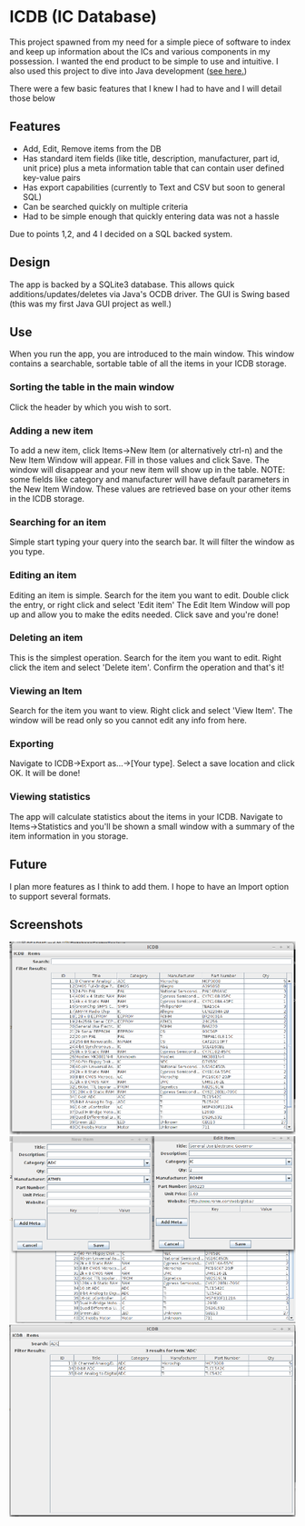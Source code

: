ICDB (IC Database)
==================

This project spawned from my need for a simple piece of software to index and keep up information about 
the ICs and various components in my possession. I wanted the end product to be simple to use and intuitive.
I also used this project to dive into Java development ([see here.](http://jacobncalvert.com/blog/post/diving-into-java))

There were a few basic features that I knew I had to have and I will detail those below

Features
--------------
* Add, Edit, Remove items from the DB
* Has standard item fields (like title, description, manufacturer, part id, unit price) plus a meta information table that can contain user defined key-value pairs
* Has export capabilities (currently to Text and CSV but soon to general SQL)
* Can be searched quickly on multiple criteria
* Had to be simple enough that quickly entering data was not a hassle

Due to points 1,2, and 4 I decided on a SQL backed system. 

Design
--------------
The app is backed by a SQLite3 database. This allows quick additions/updates/deletes via Java's OCDB driver.
The GUI is Swing based (this was my first Java GUI project as well.) 


Use
--------------
When you run the app, you are introduced to the main window. This window contains a searchable, sortable table of
all the items in your ICDB storage.

### Sorting the table in the main window
Click the header by which you wish to sort.

### Adding a new item
To add a new item, click Items->New Item (or alternatively ctrl-n) and the New Item Window will appear. Fill in those
values and click Save. The window will disappear and your new item will show up in the table.
NOTE: some fields like category and manufacturer will have default parameters in the New Item Window. These values
are retrieved base on your other items in the ICDB storage. 

### Searching for an item
Simple start typing your query into the search bar. It will filter the window as you type.

### Editing an item
Editing an item is simple. Search for the item you want to edit. Double click the entry, or right click and select 'Edit item'
The Edit Item Window will pop up and allow you to make the edits needed. Click save and you're done!

### Deleting an item
This is the simplest operation. Search for the item you want to edit. Right click the item and select 'Delete item'. Confirm the operation and that's it!

### Viewing an Item
Search for the item you want to view. Right click and select 'View Item'. The window will be read only so you cannot edit any info from here.

### Exporting
Navigate to ICDB->Export as...->[Your type]. Select a save location and click OK. It will be done!

### Viewing statistics
The app will calculate statistics about the items in your ICDB. Navigate to Items->Statistics and you'll be shown 
a small window with a summary of the item information in you storage. 



Future
----------
I plan more features as I think to add them. I hope to have an Import option to support several formats.


Screenshots
------------
![Main Window](screenshots/main_window.png "Main Window")
![Add/Edit Windows](screenshots/add_edit.png "Add/Edit Windows")
![Searching](screenshots/search.png "Searching")